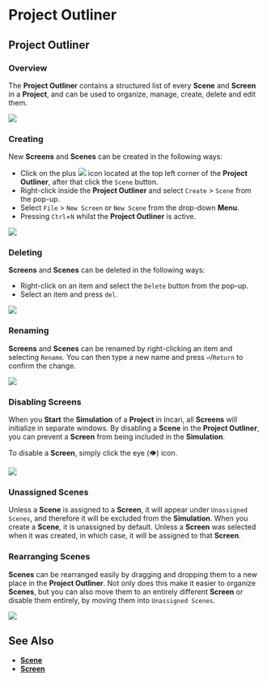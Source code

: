 # Project Outliner

## Project Outliner

### Overview

The **Project Outliner** contains a structured list of every **Scene** and **Screen** in a **Project**, and can be used to organize, manage, create, delete and edit them.

![](.gitbook/assets/project-outliner.PNG)

### Creating

New **Screens** and **Scenes** can be created in the following ways:

* Click on the plus ![](.gitbook/assets/plusIcon%20%284%29%20%284%29%20%284%29%20%284%29%20%284%29%20%284%29%20%284%29%20%284%29%20%282%29.PNG) icon located at the top left corner of the **Project Outliner**, after that click the `Scene` button.
* Right-click inside the **Project Outliner** and select `Create` &gt; `Scene` from the pop-up.
* Select `File` &gt; `New Screen` or `New Scene` from the drop-down **Menu**.
* Pressing `Ctrl`+`N` whilst the **Project Outliner** is active.

![](.gitbook/assets/right-click-scene.PNG)

### Deleting

**Screens** and **Scenes** can be deleted in the following ways:

* Right-click on an item and select the `Delete` button from the pop-up.
* Select an item and press `del`.

![](.gitbook/assets/delete-scene.PNG)

### Renaming

**Screens** and **Scenes** can be renamed by right-clicking an item and selecting `Rename`. You can then type a new name and press **`⏎`**/`Return` to confirm the change.

![](.gitbook/assets/rename.PNG)

### Disabling Screens

When you **Start** the **Simulation** of a **Project** in Incari, all **Screens** will initialize in separate windows. By disabling a **Scene** in the **Project Outliner**, you can prevent a **Screen** from being included in the **Simulation**.

To disable a **Screen**, simply click the eye \(👁\) icon.

![](.gitbook/assets/disablingScreen.gif)

### Unassigned Scenes

Unless a **Scene** is assigned to a **Screen**, it will appear under `Unassigned Scenes`, and therefore it will be excluded from the **Simulation**. When you create a **Scene**, it is unassigned by default. Unless a **Screen** was selected when it was created, in which case, it will be assigned to that **Screen**.

### Rearranging Scenes

**Scenes** can be rearranged easily by dragging and dropping them to a new place in the **Project Outliner**. Not only does this make it easier to organize **Scenes**, but you can also move them to an entirely different **Screen** or disable them entirely, by moving them into `Unassigned Scenes`.

![](.gitbook/assets/rearranging.gif)

## See Also

* [**Scene**](project-objects/scene.md)
* [**Screen**](project-objects/screen.md)

